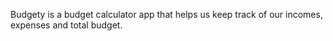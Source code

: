 Budgety is a budget calculator app that helps us keep track of our incomes, expenses and total budget.
